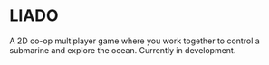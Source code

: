# LIADO
A 2D co-op multiplayer game where you work together to control a submarine and explore the ocean. Currently in development.
